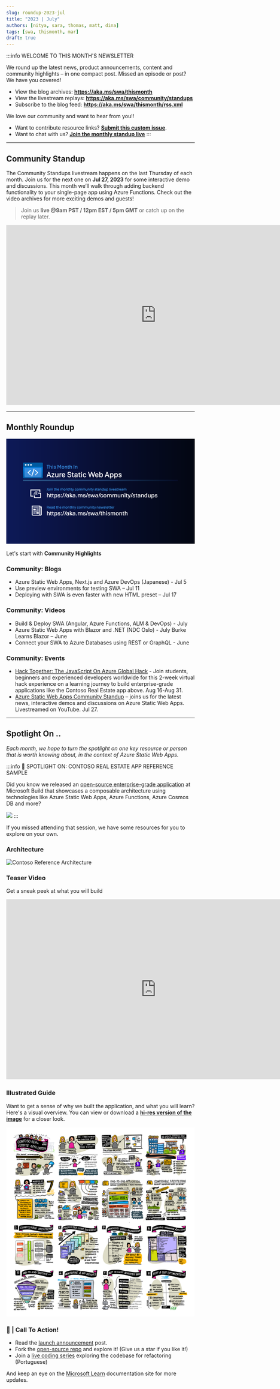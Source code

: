 ```yaml
---
slug: roundup-2023-jul
title: "2023 | July"
authors: [nitya, sara, thomas, matt, dina]
tags: [swa, thismonth, mar]
draft: true
---
```


<head>
  <meta name="twitter:url" content="https://www.azurestaticwebapps.dev/blog/roundup-2023-jul" />
  <meta name="twitter:title" content="This Month in Azure Static Web Apps: Jul 2023" />
  <meta name="twitter:description" content="This Month in @AzureStaticApps - join us and catch up on the latest news, demos, announcements and community content for Azure Static Web Apps!" />
  <meta name="twitter:image" content="https://www.azurestaticwebapps.dev/img/png/roundup/tmis-banner.png" />
  <meta name="twitter:card" content="summary_large_image" />
  <meta name="twitter:creator" content="@nitya" />
  <meta name="twitter:site" content="@AzureStaticApps" /> 
  <link rel="canonical" href="https://techcommunity.microsoft.com/t5/apps-on-azure-blog/this-month-in-azure-static-web-apps-july-2023/ba-p/3883710" />
</head>


:::info WELCOME TO THIS MONTH'S NEWSLETTER

We round up the latest news, product announcements, content and community highlights – in one compact post. Missed an episode or post? We have you covered! 
 - View the blog archives: **https://aka.ms/swa/thismonth**  
 - View the livestream replays: **https://aka.ms/swa/community/standups** 
 - Subscribe to the blog feed: **https://aka.ms/swa/thismonth/rss.xml**

We love our community and want to hear from you!!
 - Want to contribute resource links? [**Submit this custom issue**](https://github.com/staticwebdev/30DaysOfSWA/issues/new?assignees=&labels=ThisMonthIn+-+Community&template=---this-month-in-swa--community-submission.md&title=This+Month+In%3A+Community).
 - Want to chat with us? [**Join the monthly standup live**](https://aka.ms/swa/community/standups)
:::
---

## Community Standup

The Community Standups livestream happens on the last Thursday of each month. Join us for the next one on **Jul 27, 2023** for some interactive demo and discussions. This month we’ll walk through adding backend functionality to your single-page app using Azure Functions. Check out the video archives for more exciting demos and guests! 

> Join us **live @9am PST / 12pm EST / 5pm GMT** or catch up on the replay later.
<iframe width="800" height="480" src="https://www.youtube.com/embed/fZljYaqGPy0" title="Azure Static Web Apps Community Standup - Beyond the frontend with Static Web Apps &amp; Azure Functions" frameborder="0" allowfullscreen></iframe>

---

## Monthly Roundup

![](../../static/img/png/roundup/tmis-links.png)

Let's start with **Community Highlights** 

### Community: Blogs 

- Azure Static Web Apps, Next.js and Azure DevOps (Japanese) - Jul 5 
- Use preview environments for testing SWA – Jul 11 
- Deploying with SWA is even faster with new HTML preset – Jul 17 

### Community: Videos

- Build & Deploy SWA (Angular, Azure Functions, ALM & DevOps) - July
- Azure Static Web Apps with Blazor and .NET (NDC Oslo) - July 
Burke Learns Blazor – June
- Connect your SWA to Azure Databases using REST or GraphQL - June

### Community: Events

- [Hack Together: The JavaScript On Azure Global Hack](https://developer.microsoft.com/en-us/reactor/series/S-1173/) - Join students, beginners and experienced developers worldwide for this 2-week virtual hack experience on a learning journey to build enterprise-grade applications like the Contoso Real Estate app above. Aug 16-Aug 31. 
- [Azure Static Web Apps Community Standup](https://www.youtube.com/watch?v=fZljYaqGPy0&list=PLI7iePan8aH4AiiQ6UejZ4lxmbK3QX4Dy&index=6) – joins us for the latest news, interactive demos and discussions on Azure Static Web Apps. Livestreamed on YouTube. Jul 27. 

---

## Spotlight On ..

_Each month, we hope to turn the spotlight on one key resource or person that is worth knowing about, in the context of Azure Static Web Apps._

:::info 🌟 SPOTLIGHT ON:  CONTOSO REAL ESTATE APP REFERENCE SAMPLE

Did you know we released an [open-source enterprise-grade application](https://aka.ms/contoso-real-estate-github) at Microsoft Build that showcases a composable architecture using technologies like Azure Static Web Apps, Azure Functions, Azure Cosmos DB and more? 

![](https://techcommunity.microsoft.com/t5/image/serverpage/image-id/472260i73D150FAF1149769/image-size/large?v=v2&px=999)
:::

If you missed attending that session, we have some resources for you to explore on your own.

### Architecture

![Contoso Reference Architecture](https://techcommunity.microsoft.com/t5/image/serverpage/image-id/485315i8026FF8814B1B393/image-size/large?v=v2&px=999)

### Teaser Video
Get a sneak peek at what you will build
<iframe width="800" height="480" src="https://www.youtube.com/embed/GxeENsvwZrI" title="Contoso Real Estate Teaser" frameborder="0" allowfullscreen></iframe>

### Illustrated Guide

Want to get a sense of why we built the application, and what you will learn? Here's a visual overview. You can view or download a [**hi-res version of the image**](https://github.com/SketchTheDocs/cloud-skills/blob/main/gallery/MSBuild-2023-ContosoRealEstate.png) for a closer look. 

![](../../static/img/png/contoso-sketchnote.png)

### 🚨 | Call To Action!

- Read the [launch announcement](https://techcommunity.microsoft.com/t5/apps-on-azure-blog/announcing-contoso-real-estate-javascript-composable-application/ba-p/3827097) post. 
- Fork the [open-source repo](https://aka.ms/contoso-real-estate-github?source=techcommunity) and explore it! (Give us a star if you like it!) 
- Join a [live coding series](https://www.youtube.com/playlist?list=PLb2HQ45KP0Wu6g_B-QJrvWOe8RdNCmio2) exploring the codebase for refactoring (Portuguese) 

And keep an eye on the [Microsoft Learn](https://learn.microsoft.com/en-us/azure/developer/javascript/composable-cloud-contoso-real-estate) documentation site for more updates.